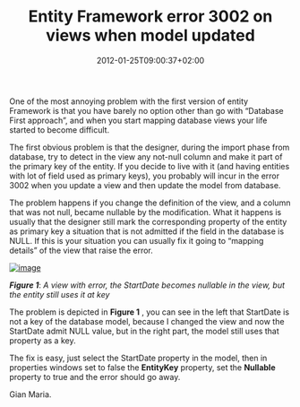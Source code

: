 ﻿---
title: "Entity Framework error 3002 on views when model updated"
description: ""
date: 2012-01-25T09:00:37+02:00
draft: false
tags: [Entity Framework]
categories: [Entity Framework]
---
One of the most annoying problem with the first version of entity Framework is that you have barely no option other than go with “Database First approach”, and when you start mapping database views your life started to become difficult.

The first obvious problem is that the designer, during the import phase from database, try to detect in the view any not-null column and make it part of the primary key of the entity. If you decide to live with it (and having entities with lot of field used as primary keys), you probably will incur in the error 3002 when you update a view and then update the model from database.

The problem happens if you change the definition of the view, and a column that was not null, became nullable by the modification. What it happens is usually that the designer still mark the corresponding property of the entity as primary key a situation that is not admitted if the field in the database is NULL. If this is your situation you can usually fix it going to “mapping details” of the view that raise the error.

[![image](https://www.codewrecks.com/blog/wp-content/uploads/2012/01/image_thumb7.png "image")](https://www.codewrecks.com/blog/wp-content/uploads/2012/01/image7.png)

 ***Figure 1***: *A view with error, the StartDate becomes nullable in the view, but the entity still uses it at key*

The problem is depicted in  **Figure 1** , you can see in the left that StartDate is not a key of the database model, because I changed the view and now the StartDate admit NULL value, but in the right part, the model still uses that property as a key.

The fix is easy, just select the StartDate property in the model, then in properties windows set to false the  **EntityKey** property, set the  **Nullable** property to true and the error should go away.

Gian Maria.
